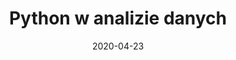 ---
# Data dodania informacji o wydarzeniu
date: 2020-04-23
# Data wydarzenia
event_date: 2020-08-10
title: "Python w analizie danych"
lokalizacja: kurspython
prowadzacy: python1
evenea_link:
type: meetup
meetup_link: https://kursy.sages.pl/kursy/python-w-analizie-danych/
cena: w przedsprzedaży od 799 PLN
slideshare:
opis:
  informacje: empty
  program: empty
  uwaga: empty
---